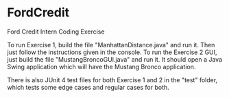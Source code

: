 # FordCredit
Ford Credit Intern Coding Exercise

To run Exercise 1, build the file "ManhattanDistance.java" and run it. Then just follow the instructions given in the console.
To run the Exercise 2 GUI, just build the file "MustangBroncoGUI.java" and run it. It should open a Java Swing application which will have the Mustang Bronco application.

There is also JUnit 4 test files for both Exercise 1 and 2 in the "test" folder, which tests some edge cases and regular cases for both.
